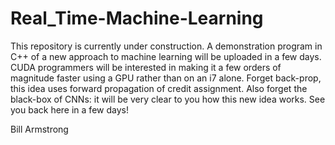 # Real_Time-Machine-Learning
This repository is currently under construction. A demonstration program in C++ of a new approach to machine learning will be uploaded in a few days.  CUDA programmers will be interested in making it a few orders of magnitude faster using a GPU rather than on an i7 alone. Forget back-prop, this idea uses forward propagation of credit assignment. Also forget the black-box of CNNs: it will be very clear to you how this new idea works. See you back here in a few days!

Bill Armstrong
